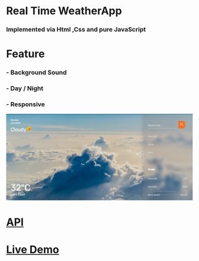 # Real Time WeatherApp
### Implemented via Html ,Css and pure JavaScript

# Feature
### - Background Sound 
### - Day / Night
### - Responsive

![screen shot](Home.png)
# [API](https://api.openweathermap.org)
# [Live Demo](https://rawan-kh.github.io/WeatherApp/) 

